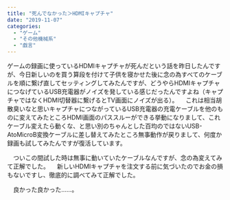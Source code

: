 ```yaml
---
title: "死んでなかった＞HDMIキャプチャ"
date: "2019-11-07"
categories: 
  - "ゲーム"
  - "その他機械系"
  - "戯言"
---
```


ゲームの録画に使っているHDMIキャプチャが死んだという話を昨日したんですが、今日新しいのを買う算段を付けて子供を寝かせた後に念の為すべてのケーブルを順に繋げ直してセッティングしてみたんですが、どうやらHDMIキャプチャにつなげているUSB充電器がノイズを発している感じだったんですよね（キャプチャではなくHDMI切替器に繋げるとTV画面にノイズが出る）。 　これは相当胡散臭いなと思いキャプチャにつながっているUSB充電器の充電ケーブルを他のものに変えてみたところHDMI画面のパススルーができる挙動になりまして、これケーブル変えたら動くな、と思い別のちゃんとした百均のではないUSB-AtoMicroB変換ケーブルに差し替えてみたところ無事動作が戻りまして、何度か録画も試してみたんですが復活しています。

　ついこの間試した時は無事に動いていたケーブルなんですが、念の為変えてみて正解でした。 　新しいHDMIキャプチャを注文する前に気づいたのでお金の損もないですし、徹底的に調べてみて正解でした。

　良かった良かった……。
